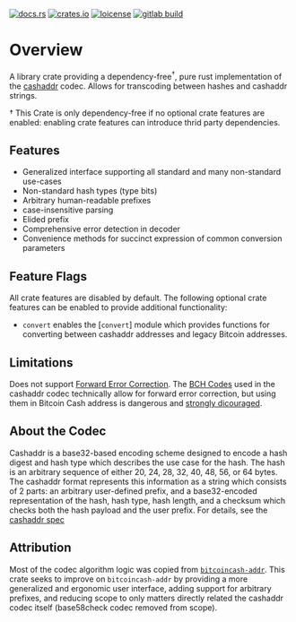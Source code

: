 [![docs.rs](https://img.shields.io/docsrs/cashaddr)](https://docs.rs/cashaddr/latest/cashaddr/)
[![crates.io](https://img.shields.io/crates/v/cashaddr)](https://crates.io/crates/cashaddr)
[![loicense](https://img.shields.io/crates/l/cashaddr)](https://en.wikipedia.org/wiki/MIT_License)
[![gitlab build](https://img.shields.io/gitlab/pipeline-status/pezcore/cashaddr?branch=master)](https://gitlab.com/pezcore/cashaddr/-/pipelines/)


# Overview

A library crate providing a dependency-free<sup>†</sup>, pure rust
implementation of the
[cashaddr](https://github.com/bitcoincashorg/bitcoincash.org/blob/master/spec/cashaddr.md)
codec. Allows for transcoding between hashes and cashaddr strings.

† This Crate is only dependency-free if no optional crate features are enabled:
enabling crate features can introduce thrid party dependencies.

## Features

- Generalized interface supporting all standard and many non-standard use-cases
- Non-standard hash types (type bits)
- Arbitrary human-readable prefixes
- case-insensitive parsing
- Elided prefix
- Comprehensive error detection in decoder
- Convenience methods for succinct expression of common conversion parameters

## Feature Flags

All crate features are disabled by default. The following optional crate
features can be enabled to provide additional functionality:

- `convert` enables the [`convert`] module which provides functions for
converting between cashaddr addresses and legacy Bitcoin addresses.

## Limitations

Does not support [Forward Error
Correction](https://en.wikipedia.org/wiki/Error_correction_code#Forward_error_correction).
The [BCH Codes](https://en.wikipedia.org/wiki/BCH_code) used in the cashaddr
codec technically allow for forward error correction, but using them in Bitcoin
Cash address is dangerous and [strongly
dicouraged](https://github.com/bitcoincashorg/bitcoincash.org/blob/master/spec/cashaddr.md#error-correction).

## About the Codec

Cashaddr is a base32-based encoding scheme designed to encode a hash digest
and hash type which describes the use case for the hash. The hash is an
arbitrary sequence of either 20, 24, 28, 32, 40, 48, 56, or 64 bytes. The
cashaddr format represents this information as a string which consists of 2
parts: an arbitrary user-defined prefix, and a base32-encoded representation of
the hash, hash type, hash length, and a checksum which checks both the hash
payload and the user prefix. For details, see the [cashaddr
spec](https://github.com/bitcoincashorg/bitcoincash.org/blob/master/spec/cashaddr.md)

## Attribution
Most of the codec algorithm logic was copied from
[`bitcoincash-addr`](https://docs.rs/bitcoincash-addr/latest/bitcoincash_addr/).
This crate seeks to improve on `bitcoincash-addr` by providing a more
generalized and ergonomic user interface, adding support for arbitrary
prefixes, and reducing scope to only matters directly related the cashaddr
codec itself (base58check codec removed from scope).
